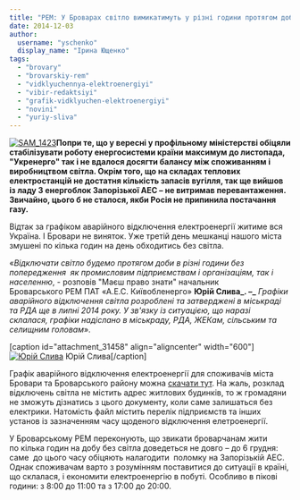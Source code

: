 ```yaml
---
title: "РЕМ: У Броварах світло вимикатимуть у різні години протягом доби без попередження"
date: 2014-12-03
author: 
  username: "yschenko"
  display_name: "Ірина Ющенко"
tags: 
  - "brovary"
  - "brovarskiy-rem"
  - "vidklyuchennya-elektroenergiyi"
  - "vibir-redaktsiyi"
  - "grafik-vidklyuchen-elektroenergiyi"
  - "novini"
  - "yuriy-sliva"
---
```


[![SAM_1423](https://mpz.brovary.org/wp-content/uploads/2014/12/SAM_1423.jpg)](https://mpz.brovary.org/wp-content/uploads/2014/12/SAM_1423.jpg)**Попри те, що у вересні у профільному міністерстві обіцяли стабілізувати роботу енергосистеми країни максимум до листопада, "Укренерго" так і не вдалося досягти балансу між споживанням і виробництвом світла. Окрім того, що на складах теплових електростанцій не достатня кількість запасів вугілля, так ще вийшов із ладу 3 енергоблок Запорізької АЕС – не витримав перевантаження. Звичайно, цього б не сталося, якби Росія не припинила постачання газу.**

Відтак за графіком аварійного відключення електроенергії житиме вся Україна. І Бровари не виняток. Уже третій день мешканці нашого міста змушені по кілька годин на день обходитись без світла.

«_Відключати світло будемо протягом доби в різні години без попередження  як промисловим підприємствам і організаціям, так і населенню_, - розповів "Маєш право знати" начальник Броварського РЕМ ПАТ «А.Е.С. Київобленерго» **Юрій Слива_. –_** _Графіки аварійного відключення світла розроблені та затверджені в міськраді та РДА ще в липні 2014 року. У зв'язку із ситуацією, що наразі склалася, графіки надіслано в міськраду, РДА, ЖЕКам, сільським та селищним головам_».

\[caption id="attachment\_31458" align="aligncenter" width="600"\][![Юрій Слива](https://mpz.brovary.org/wp-content/uploads/2014/12/SAM_1422.jpg)](https://mpz.brovary.org/wp-content/uploads/2014/12/SAM_1422.jpg) Юрій Слива\[/caption\]

Графік аварійного відключення електроенергії для споживачів міста Бровари та Броварського району можна [скачати тут](https://mpz.brovary.org/wp-content/uploads/2014/12/Grafik-vidklyuchennya-GAV-2014-2015.xls). На жаль, розклад відключень світла не містить адрес житлових будинків, то ж громадяни не зможуть дізнатись з цього документу, коли саме залишаться без електрики. Натомість файл містить перелік підприємств та інших установ із зазначенням часу щоденого відключення елетроенергії.

У Броварському РЕМ переконують, що звикати броварчанам жити по кілька годин на добу без світла доведеться не довго – до 6 грудня: саме  до цього часу обіцяють налагодити  поломку на Запорізькій АЕС. Однак споживачам варто з розумінням поставитися до ситуації в країні, що склалася, і економити електроенергію в побуті. Особливо в пікові години: з 8:00 до 11:00 та з 17:00 до 20:00.
